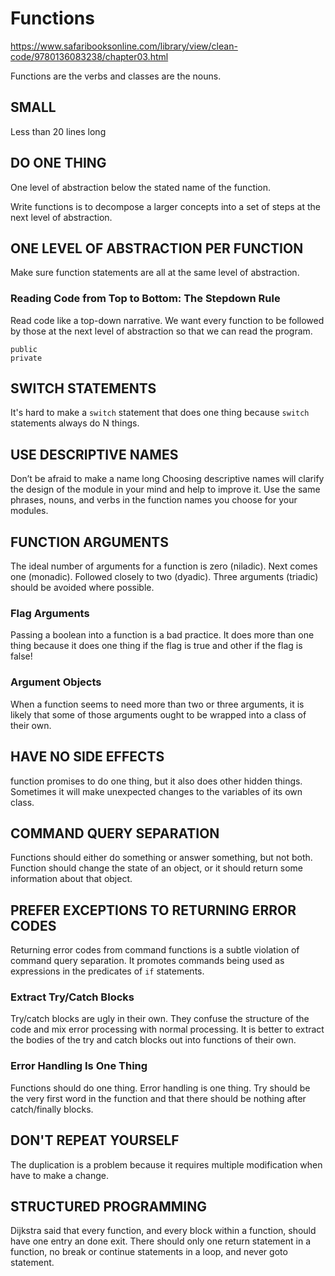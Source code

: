 # Functions

https://www.safaribooksonline.com/library/view/clean-code/9780136083238/chapter03.html

Functions are the verbs and classes are the nouns.

## SMALL

Less than 20 lines long

## DO ONE THING

One level of abstraction below the stated name of the function.

Write functions is to decompose a larger concepts into a set of steps at the next level of abstraction.

## ONE LEVEL OF ABSTRACTION PER FUNCTION

Make sure function statements are all at the same level of abstraction.

### Reading Code from Top to Bottom: The Stepdown Rule

Read code like a top-down narrative. We want every function to be followed by those at the next level of abstraction so that we can read the program.

```
public
private
```

## SWITCH STATEMENTS

It's hard to make a `switch` statement that does one thing because `switch` statements always do N things.

## USE DESCRIPTIVE NAMES

Don’t be afraid to make a name long
Choosing descriptive names will clarify the design of the module in your mind and help to improve it.
Use the same phrases, nouns, and verbs in the function names you choose for your modules.

## FUNCTION ARGUMENTS

The ideal number of arguments for a function is zero (niladic).
Next comes one (monadic).
Followed closely to two (dyadic).
Three arguments (triadic) should be avoided where possible.

### Flag Arguments

Passing a boolean into a function is a bad practice.
It does more than one thing because it does one thing if the flag is true and other if the flag is false!

### Argument Objects

When a function seems to need more than two or three arguments, it is likely that some of those arguments ought to be wrapped into a class of their own.

## HAVE NO SIDE EFFECTS

function promises to do one thing, but it also does other hidden things. Sometimes it will make unexpected changes to the variables of its own class.

## COMMAND QUERY SEPARATION

Functions should either do something or answer something, but not both.
Function should change the state of an object, or it should return some information about that object.

## PREFER EXCEPTIONS TO RETURNING ERROR CODES

Returning error codes from command functions is a subtle violation of command query separation.
It promotes commands being used as expressions in the predicates of `if` statements.

### Extract Try/Catch Blocks

Try/catch blocks are ugly in their own.
They confuse the structure of the code and mix error processing with normal processing.
It is better to extract the bodies of the try and catch blocks out into functions of their own.

### Error Handling Is One Thing

Functions should do one thing. Error handling is one thing.
Try should be the very first word in the function and that there should be nothing after catch/finally blocks.

## DON'T REPEAT YOURSELF

The duplication is a problem because it requires multiple modification when have to make a change.

## STRUCTURED PROGRAMMING

Dijkstra said that every function, and every block within a function, should have one entry an done exit.
There should only one return statement in a function, no break or continue statements in a loop, and never goto statement.
